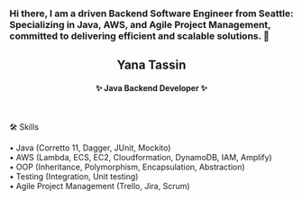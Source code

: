 ### Hi there, I am a driven Backend Software Engineer from Seattle: Specializing in Java, AWS, and Agile Project Management, committed to delivering efficient and scalable solutions. 👋

<h2 align="center"> Yana Tassin </h2>

<h4 align="center">✨ Java Backend Developer ✨</h4>
<br />

  🛠 Skills<br />
  
  
• Java (Corretto 11, Dagger, JUnit, Mockito)<br />
• AWS (Lambda, ECS, EC2, Cloudformation, DynamoDB, IAM, Amplify)<br />
• OOP (Inheritance, Polymorphism, Encapsulation, Abstraction)<br />
• Testing (Integration, Unit testing)<br />
• Agile Project Management (Trello, Jira, Scrum)<br />

